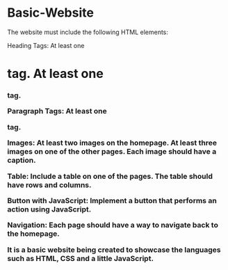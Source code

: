 # Basic-Website

The website must include the following HTML elements:

Heading Tags:
At least one <h1> tag.
At least one <h3> tag.

Paragraph Tags:
At least one <p> tag.

Images:
At least two images on the homepage.
At least three images on one of the other pages.
Each image should have a caption.

Table:
Include a table on one of the pages. The table should have rows and columns.

Button with JavaScript:
Implement a button that performs an action using JavaScript. 

Navigation:
Each page should have a way to navigate back to the homepage.

It is a basic website being created to showcase the languages such as HTML, CSS and a little JavaScript.



